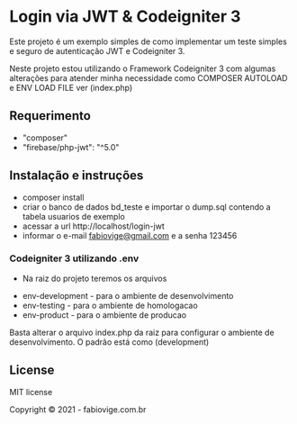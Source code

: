 # Login via JWT & Codeigniter 3

Este projeto é um exemplo simples de como implementar um teste simples e seguro de autenticação JWT e Codeigniter 3.

Neste projeto estou utilizando o Framework Codeigniter 3 com algumas alterações para atender minha necessidade
como COMPOSER AUTOLOAD e ENV LOAD FILE ver (index.php)

## Requerimento

* "composer"
* "firebase/php-jwt": "^5.0"

## Instalação e instruções

- composer install
- criar o banco de dados bd_teste e importar o dump.sql contendo a tabela usuarios de exemplo
- acessar a url http://localhost/login-jwt
- informar o e-mail fabiovige@gmail.com e a senha 123456

### Codeigniter 3 utilizando .env

- Na raiz do projeto teremos os arquivos 
* env-development - para o ambiente de desenvolvimento
* env-testing - para o ambiente de homologacao
* env-product - para o ambiente de producao

Basta alterar o arquivo index.php da raiz para configurar o ambiente de desenvolvimento. O padrão está como (development)


## License

MIT license

Copyright © 2021 - fabiovige.com.br
